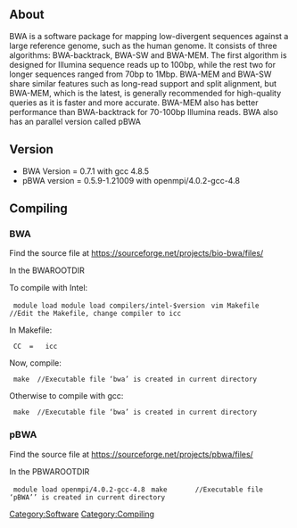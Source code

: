 ## About

BWA is a software package for mapping low-divergent sequences against a
large reference genome, such as the human genome. It consists of three
algorithms: BWA-backtrack, BWA-SW and BWA-MEM. The first algorithm is
designed for Illumina sequence reads up to 100bp, while the rest two for
longer sequences ranged from 70bp to 1Mbp. BWA-MEM and BWA-SW share
similar features such as long-read support and split alignment, but
BWA-MEM, which is the latest, is generally recommended for high-quality
queries as it is faster and more accurate. BWA-MEM also has better
performance than BWA-backtrack for 70-100bp Illumina reads. BWA also has
an parallel version called pBWA

## Version

  - BWA Version = 0.7.1 with gcc 4.8.5
  - pBWA version = 0.5.9-1.21009 with openmpi/4.0.2-gcc-4.8

## Compiling

### BWA

Find the source file at
<https://sourceforge.net/projects/bio-bwa/files/>

In the BWAROOTDIR

To compile with Intel:

` module load module load compilers/intel-$version`
` vim Makefile     //Edit the Makefile, change compiler to icc`

In Makefile:

` CC  =   icc`

Now, compile:

` make  //Executable file ‘bwa’ is created in current directory`

Otherwise to compile with gcc:

` make  //Executable file ‘bwa’ is created in current directory`

### pBWA

Find the source file at <https://sourceforge.net/projects/pbwa/files/>

In the PBWAROOTDIR

` module load openmpi/4.0.2-gcc-4.8`
` make       //Executable file ‘pBWA’’ is created in current directory`

[Category:Software](Category:Software "wikilink")
[Category:Compiling](Category:Compiling "wikilink")
